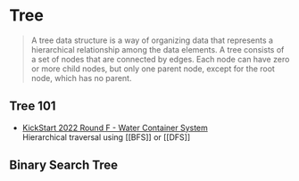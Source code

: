 # Tree

> A tree data structure is a way of organizing data that represents a hierarchical relationship among the data elements. A tree consists of a set of nodes that are connected by edges. Each node can have zero or more child nodes, but only one parent node, except for the root node, which has no parent.

## Tree 101

* [KickStart 2022 Round F - Water Container System][1]      
Hierarchical traversal using [[BFS]] or [[DFS]]

## Binary Search Tree

[1]: https://codingcompetitions.withgoogle.com/kickstart/round/00000000008cb409/0000000000bef79e